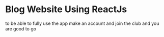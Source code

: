 # Blog Website Using ReactJs
to be able to fully use the app
make an account and join the club and you are good to go
